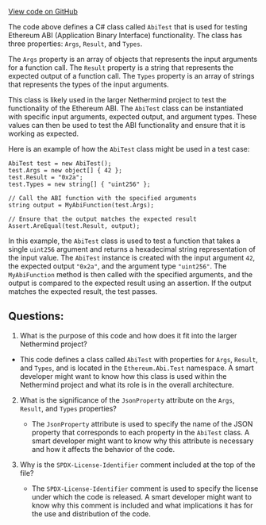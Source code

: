 [View code on GitHub](https://github.com/NethermindEth/nethermind/src/Nethermind/Ethereum.Abi.Test/AbiTest.cs)

The code above defines a C# class called `AbiTest` that is used for testing Ethereum ABI (Application Binary Interface) functionality. The class has three properties: `Args`, `Result`, and `Types`. 

The `Args` property is an array of objects that represents the input arguments for a function call. The `Result` property is a string that represents the expected output of a function call. The `Types` property is an array of strings that represents the types of the input arguments.

This class is likely used in the larger Nethermind project to test the functionality of the Ethereum ABI. The `AbiTest` class can be instantiated with specific input arguments, expected output, and argument types. These values can then be used to test the ABI functionality and ensure that it is working as expected.

Here is an example of how the `AbiTest` class might be used in a test case:

```
AbiTest test = new AbiTest();
test.Args = new object[] { 42 };
test.Result = "0x2a";
test.Types = new string[] { "uint256" };

// Call the ABI function with the specified arguments
string output = MyAbiFunction(test.Args);

// Ensure that the output matches the expected result
Assert.AreEqual(test.Result, output);
```

In this example, the `AbiTest` class is used to test a function that takes a single `uint256` argument and returns a hexadecimal string representation of the input value. The `AbiTest` instance is created with the input argument `42`, the expected output `"0x2a"`, and the argument type `"uint256"`. The `MyAbiFunction` method is then called with the specified arguments, and the output is compared to the expected result using an assertion. If the output matches the expected result, the test passes.
## Questions: 
 1. What is the purpose of this code and how does it fit into the larger Nethermind project?
   - This code defines a class called `AbiTest` with properties for `Args`, `Result`, and `Types`, and is located in the `Ethereum.Abi.Test` namespace. A smart developer might want to know how this class is used within the Nethermind project and what its role is in the overall architecture.

2. What is the significance of the `JsonProperty` attribute on the `Args`, `Result`, and `Types` properties?
   - The `JsonProperty` attribute is used to specify the name of the JSON property that corresponds to each property in the `AbiTest` class. A smart developer might want to know why this attribute is necessary and how it affects the behavior of the code.

3. Why is the `SPDX-License-Identifier` comment included at the top of the file?
   - The `SPDX-License-Identifier` comment is used to specify the license under which the code is released. A smart developer might want to know why this comment is included and what implications it has for the use and distribution of the code.